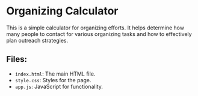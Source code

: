 # Organizing Calculator

This is a simple calculator for organizing efforts. It helps determine how many people to contact for various organizing tasks and how to effectively plan outreach strategies.

## Files:
- `index.html`: The main HTML file.
- `style.css`: Styles for the page.
- `app.js`: JavaScript for functionality.
